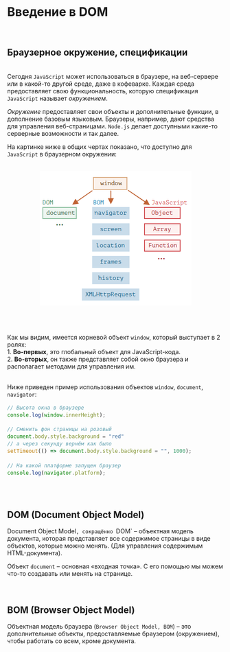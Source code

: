 # Введение в DOM
<br>  

## Браузерное окружение, спецификации
<br>Сегодня `JavaScript` может использоваться в браузере, на веб-сервере или в какой-то другой среде, даже в кофеварке. Каждая среда предоставляет свою функциональность, которую спецификация `JavaScript` называет *окружением*.

*Окружение* предоставляет свои объекты и дополнительные функции, в дополнение базовым языковым. Браузеры, например, дают средства для управления веб-страницами. `Node.js` делает доступными какие-то серверные возможности и так далее.

На картинке ниже в общих чертах показано, что доступно для `JavaScript` в браузерном окружении:<br><br>

<p align="center">
  <img src="./assets/images/browser_environment.png" />
</p><br><br>

Как мы видим, имеется корневой объект `window`, который выступает в 2 ролях:<br>
    1.  **Во-первых**, это глобальный объект для JavaScript-кода.<br>
    2.  **Во-вторых**, он также представляет собой окно браузера и располагает методами для управления им.<br><br>

Ниже приведен пример использования объектов `window`, `document`, `navigator`:
  
```js
// Высота окна в браузере
console.log(window.innerHeight);

// Сменить фон страницы на розовый
document.body.style.background = "red"
// а через секунду вернём как было
setTimeout(() => document.body.style.background = "", 1000);

// На какой платформе запущен браузер
console.log(navigator.platform);
``` 
<br><br>

## DOM (Document Object Model)
Document Object Model`, сокращённо `DOM` – объектная модель документа, которая представляет все содержимое страницы в виде объектов, которые можно менять. (Для управления содержимым HTML-документа).

Объект `document` – основная «входная точка». С его помощью мы можем что-то создавать или менять на странице.<br><br><br>

## BOM (Browser Object Model)
Объектная модель браузера (`Browser Object Model, BOM`) – это дополнительные объекты, предоставляемые браузером (окружением), чтобы работать со всем, кроме документа.